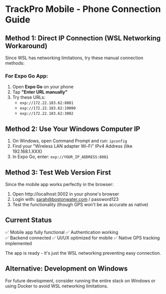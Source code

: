 # TrackPro Mobile - Phone Connection Guide

## Method 1: Direct IP Connection (WSL Networking Workaround)

Since WSL has networking limitations, try these manual connection methods:

### For Expo Go App:
1. Open **Expo Go** on your phone
2. Tap **"Enter URL manually"**
3. Try these URLs:
   - `exp://172.22.183.62:8081`
   - `exp://172.22.183.62:19000`
   - `exp://172.22.183.62:3002`

## Method 2: Use Your Windows Computer IP

1. On Windows, open Command Prompt and run: `ipconfig`
2. Find your "Wireless LAN adapter Wi-Fi" IPv4 Address (like 192.168.1.XXX)
3. In Expo Go, enter: `exp://YOUR_IP_ADDRESS:8081`

## Method 3: Test Web Version First

Since the mobile app works perfectly in the browser:
1. Open http://localhost:3002 in your phone's browser
2. Login with: sarah@bostonwater.com / password123
3. Test the functionality (though GPS won't be as accurate as native)

## Current Status
✅ Mobile app fully functional
✅ Authentication working  
✅ Backend connected
✅ UI/UX optimized for mobile
✅ Native GPS tracking implemented

The app is ready - it's just the WSL networking preventing easy connection.

## Alternative: Development on Windows
For future development, consider running the entire stack on Windows or using Docker to avoid WSL networking limitations.